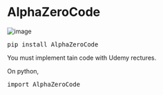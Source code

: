 # AlphaZeroCode

![image](https://github.com/Michi-123/AlphaZeroCode/assets/26673104/3b773129-74d2-4e11-bcab-d39f17c10980)


<pre>
pip install AlphaZeroCode
</pre>
You must implement tain code with Udemy rectures.

On python,
<pre>
import AlphaZeroCode
</pre>
